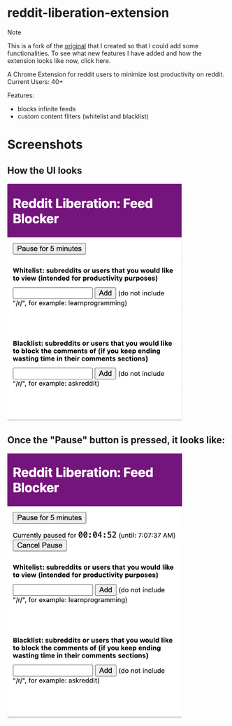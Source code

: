 # reddit-liberation-extension
> [!NOTE]
> This is a fork of the [original](https://github.com/HZ757/reddit-liberation-extension) that I created so that I could add some functionalities.
> To see what new features I have added and how the extension looks like now, click here.

A Chrome Extension for reddit users to minimize lost productivity on reddit. Current Users: 40+


Features:
- blocks infinite feeds
- custom content filters (whitelist and blacklist)

# Screenshots
## How the UI looks
<img src="screenshots/main-ui.png" alt="Main UI" width="400" />

## Once the "Pause" button is pressed, it looks like:
<img src="screenshots/paused-pressed.png" alt="When Paused" width="400" />
